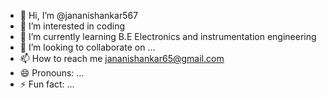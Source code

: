 - 👋 Hi, I’m @jananishankar567
- 👀 I’m interested in coding
- 🌱 I’m currently learning B.E Electronics and instrumentation engineering
- 💞️ I’m looking to collaborate on ...
- 📫 How to reach me jananishankar65@gmail.com
- 😄 Pronouns: ...
- ⚡ Fun fact: ...

<!---
jananishankar567/jananishankar567 is a ✨ special ✨ repository because its `README.md` (this file) appears on your GitHub profile.
You can click the Preview link to take a look at your changes.
--->
